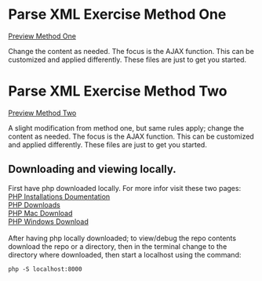 # Parse XML Exercise Method One
[Preview Method One](https://isocialpractice.github.io/parsingXML/methodOne/index.html)

Change the content as needed. The focus is the AJAX function. This can be customized and applied differently. These files are just to get you started. <br>

# Parse XML Exercise Method Two
[Preview Method Two](https://isocialpractice.github.io/parsingXML/methodTwo/index.html)

A slight modification from method one, but same rules apply; change the content as needed. The focus is the AJAX function. This can be customized and applied differently. These files are just to get you started.

## Downloading and viewing locally.
First have php downloaded locally. For more infor visit these two pages: <br>
[PHP Installations Doumentation](https://www.php.net/manual/en/install.general.php) <br>
[PHP Downloads](https://www.php.net/downloads.php) <br>
[PHP Mac Download](https://www.php.net/manual/en/install.macosx.packages.php) <br>
[PHP Windows Download](https://windows.php.net/download/) <br>
<br>
After having php locally downloaded; to view/debug the repo contents download the repo or a directory, then in the terminal change to the directory where downloaded, then start a localhost using the command:
```markdown
php -S localhost:8000
```